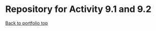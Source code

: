 # Repository for Activity 9.1 and 9.2
[Back to portfolio top](https://sanabuw.github.io/SanabuW_.github.io/)
